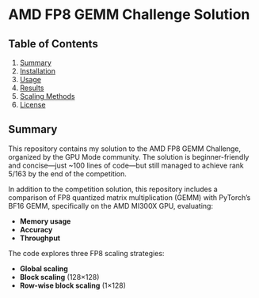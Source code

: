 # AMD FP8 GEMM Challenge Solution

## Table of Contents
1. [Summary](#summary)
2. [Installation](#installation)
3. [Usage](#usage)
4. [Results](#results)
5. [Scaling Methods](#scaling-methods)
6. [License](#license)

## Summary

This repository contains my solution to the AMD FP8 GEMM Challenge, organized by the GPU Mode community. The solution is beginner-friendly and concise—just ~100 lines of code—but still managed to achieve rank 5/163 by the end of the competition.

In addition to the competition solution, this repository includes a comparison of FP8 quantized matrix multiplication (GEMM) with PyTorch’s BF16 GEMM, specifically on the AMD MI300X GPU, evaluating:

- **Memory usage**
- **Accuracy**
- **Throughput**

The code explores three FP8 scaling strategies:
- **Global scaling**
- **Block scaling** (128×128)
- **Row-wise block scaling** (1×128)

